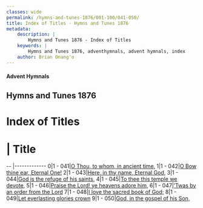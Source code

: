 ```yaml
---
classes: wide
permalink: /hymns-and-tunes-1876/001-100/041-050/
title: Index of Titles - Hymns and Tunes 1876
metadata:
    description: |
        Hymns and Tunes 1876 - Index of Titles
    keywords: |
        Hymns and Tunes 1876, adventhymnals, advent hymnals, index
    author: Brian Onang'o
---
```


#### Advent Hymnals

## Hymns and Tunes 1876

# Index of Titles
# | Title                        
-- |-------------
0|1 - 041|[O Thou, to whom, in ancient time,](/001-100/041-050/01.O-Thou,-to-whom,-in-ancient-time,)
1|1 - 042|[O Bow thine ear, Eternal One!](/001-100/041-050/02.O-Bow-thine-ear,-Eternal-One!)
2|1 - 043|[Here, in thy name, Eternal God,](/001-100/041-050/03.Here,-in-thy-name,-Eternal-God,)
3|1 - 044|[God is the refuge of his saints,](/001-100/041-050/04.God-is-the-refuge-of-his-saints,)
4|1 - 045|[To thee this temple we devote,](/001-100/041-050/05.To-thee-this-temple-we-devote,)
5|1 - 046|[Praise the Lord! ye heavens adore him,](/001-100/041-050/06.Praise-the-Lord!-ye-heavens-adore-him,)
6|1 - 047|[’Twas by an order from the Lord](/001-100/041-050/07.’Twas-by-an-order-from-the-Lord)
7|1 - 048|[I love the sacred book of God;](/001-100/041-050/08.I-love-the-sacred-book-of-God;)
8|1 - 049|[Let everlasting glories crown](/001-100/041-050/09.Let-everlasting-glories-crown)
9|1 - 050|[God, in the gospel of his Son,](/001-100/041-050/10.God,-in-the-gospel-of-his-Son,)